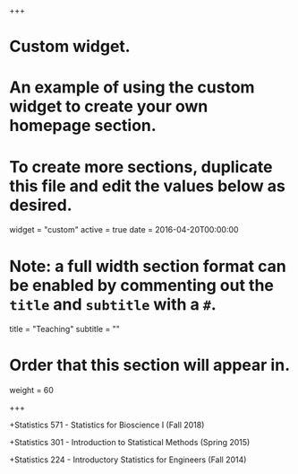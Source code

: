 +++
# Custom widget.
# An example of using the custom widget to create your own homepage section.
# To create more sections, duplicate this file and edit the values below as desired.
widget = "custom"
active = true
date = 2016-04-20T00:00:00

# Note: a full width section format can be enabled by commenting out the `title` and `subtitle` with a `#`.
title = "Teaching"
subtitle = ""

# Order that this section will appear in.
weight = 60

+++

+Statistics 571 - Statistics for Bioscience I (Fall 2018)

<!-- Notes for RStudio and R, based on Professor Murray Clayton's original notes using RCommander

Lecture handouts-->

+Statistics 301 - Introduction to Statistical Methods (Spring 2015)

+Statistics 224 - Introductory Statistics for Engineers (Fall 2014)